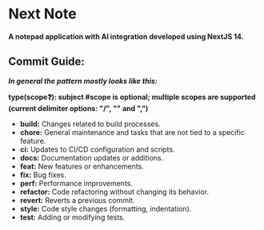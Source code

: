 # Next Note

#### A notepad application with AI integration developed using NextJS 14.

## Commit Guide:

**_In general the pattern mostly looks like this:_**

**type(scope❓): subject #scope is optional; multiple scopes are supported
(current delimiter options: "/", "\" and ",")**

- **build:** Changes related to build processes.
- **chore:** General maintenance and tasks that are not tied to a specific
  feature.
- **ci:** Updates to CI/CD configuration and scripts.
- **docs:** Documentation updates or additions.
- **feat:** New features or enhancements.
- **fix:** Bug fixes.
- **perf:** Performance improvements.
- **refactor:** Code refactoring without changing its behavior.
- **revert:** Reverts a previous commit.
- **style:** Code style changes (formatting, indentation).
- **test:** Adding or modifying tests.

